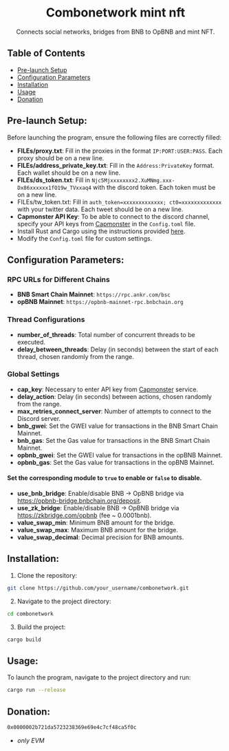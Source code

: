 <h1 align="center">Combonetwork mint nft</h1>
<p align="left">
</p>

<p align="center">
Connects social networks, bridges from BNB to OpBNB and mint NFT.
</p>

## Table of Contents

- [Pre-launch Setup](#pre-launch-setup)
- [Configuration Parameters](#configuration-parameters)
- [Installation](#installation)
- [Usage](#usage)
- [Donation](#donation)


## Pre-launch Setup:
Before launching the program, ensure the following files are correctly filled:

- **FILEs/proxy.txt**: Fill in the proxies in the format `IP:PORT:USER:PASS`. Each proxy should be on a new line.
- **FILEs/address_private_key.txt**: Fill in the `Address:PrivateKey` format. Each wallet should be on a new line.
- **FILEs/ds_token.txt**: Fill in `Njc5Mjxxxxxxxx2.XuMNmg.xxx-Dx86xxxxxx1fO19w_TVxxaq4` with the discord token. Each token must be on a new line.
- FILEs/tw_token.txt: Fill in `auth_token=xxxxxxxxxxxxx; ct0=xxxxxxxxxxxxx` with your twitter data. Each tweet should be on a new line.
- **Capmonster API Key**: To be able to connect to the discord channel, specify your API keys from [Capmonster](https://capmonster.cloud/) in the `Config.toml` file.
- Install Rust and Cargo using the instructions provided [here](https://www.rust-lang.org/learn/get-started).
- Modify the `Config.toml` file for custom settings.

## Configuration Parameters:

### RPC URLs for Different Chains
- **BNB Smart Chain Mainnet**: `https://rpc.ankr.com/bsc`
- **opBNB Mainnet**: `https://opbnb-mainnet-rpc.bnbchain.org`

### Thread Configurations
- **number_of_threads**: Total number of concurrent threads to be executed.
- **delay_between_threads**: Delay (in seconds) between the start of each thread, chosen randomly from the range.

### Global Settings
- **cap_key**: Necessary to enter API key from [Capmonster](https://capmonster.cloud/) service.
- **delay_action**: Delay (in seconds) between actions, chosen randomly from the range.
- **max_retries_connect_server**: Number of attempts to connect to the Discord server.
- **bnb_gwei**: Set the GWEI value for transactions in the BNB Smart Chain Mainnet.
- **bnb_gas**: Set the Gas value for transactions in the BNB Smart Chain Mainnet.
- **opbnb_gwei**: Set the GWEI value for transactions in the opBNB Mainnet.
- **opbnb_gas**: Set the Gas value for transactions in the opBNB Mainnet.
#### Set the corresponding module to `true` to enable or `false` to disable.
- **use_bnb_bridge**: Enable/disable BNB -> OpBNB bridge via https://opbnb-bridge.bnbchain.org/deposit.
- **use_zk_bridge**: Enable/disable BNB -> OpBNB bridge via https://zkbridge.com/opbnb  (fee ~ 0.0001bnb).
- **value_swap_min**: Minimum BNB amount for the bridge.
- **value_swap_max**: Maximum BNB amount for the bridge.
- **value_swap_decimal**: Decimal precision for BNB amounts.

## Installation:

1. Clone the repository:
```bash
git clone https://github.com/your_username/combonetwork.git
```

2. Navigate to the project directory:
```bash
cd combonetwork
```

3. Build the project:
```bash
cargo build
```


## Usage:
To launch the program, navigate to the project directory and run:
```bash
cargo run --release
```

## Donation:
```bash
0x0000002b721da5723238369e69e4c7cf48ca5f0c
```
- _only EVM_



